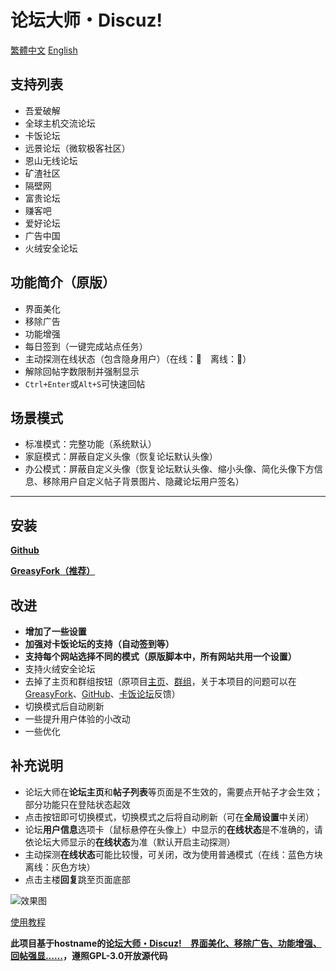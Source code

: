 # 论坛大师・Discuz!

[繁體中文](https://github.com/mxdh/Forum-Master-Discuz-/blob/master/%E8%87%AA%E8%BF%B0%E6%AA%94%E6%A1%88%20.md)
[English](https://github.com/mxdh/Forum-Master-Discuz-/blob/master/README.md)

## 支持列表
- 吾爱破解
- 全球主机交流论坛
- 卡饭论坛
- 远景论坛（微软极客社区）
- 恩山无线论坛
- 矿渣社区
- 隔壁网
- 富贵论坛
- 赚客吧
- 爱好论坛
- 广告中国
- 火绒安全论坛

## 功能简介（原版）
- 界面美化
- 移除广告
- 功能增强
- 每日签到（一键完成站点任务）
- 主动探测在线状态（包含隐身用户）（在线：🌝　离线：🌚）
- 解除回帖字数限制并强制显示
- `Ctrl+Enter`或`Alt+S`可快速回帖

## 场景模式
- 标准模式：完整功能（系统默认）
- 家庭模式：屏蔽自定义头像（恢复论坛默认头像）
- 办公模式：屏蔽自定义头像（恢复论坛默认头像、缩小头像、简化头像下方信息、移除用户自定义帖子背景图片、隐藏论坛用户签名）

---

## 安装
**[Github](https://github.com/mxdh/Forum-Master-Discuz-)**

**[GreasyFork（推荐）](https://greasyfork.org/zh-CN/scripts/400489-forum-master-discuz)**

## 改进
- **增加了一些设置**
- **加强对卡饭论坛的支持（自动签到等）**
- **支持每个网站选择不同的模式（原版脚本中，所有网站共用一个设置）**
- 支持火绒安全论坛
- 去掉了主页和群组按钮（原项目[主页](https://greasyfork.org/zh-CN/scripts/400250-forum-master-discuz)、[群组](https://t.me/joinchat/Bc2EjlPZ0aOwiA-Gn73xKA)，关于本项目的问题可以在[GreasyFork](https://greasyfork.org/zh-CN/scripts/400489-forum-master-discuz/feedback)、[GitHub](https://github.com/mxdh/Forum-Master-Discuz-/issues)、[卡饭论坛](https://bbs.kafan.cn/thread-2178786-1-1.html)反馈）
- 切换模式后自动刷新
- 一些提升用户体验的小改动
- 一些优化

## 补充说明
- 论坛大师在**论坛主页**和**帖子列表**等页面是不生效的，需要点开帖子才会生效；部分功能只在登陆状态起效
- 点击按钮即可切换模式，切换模式之后将自动刷新（可在**全局设置**中关闭）
- 论坛**用户信息**选项卡（鼠标悬停在头像上）中显示的**在线状态**是不准确的，请依论坛大师显示的**在线状态**为准（默认开启主动探测）
- 主动探测**在线状态**可能比较慢，可关闭，改为使用普通模式（在线：蓝色方块 离线：灰色方块）
- 点击主楼**回复**跳至页面底部

![效果图](https://i.loli.net/2020/04/15/zpPlQCsg83qSoGY.png)

[使用教程](https://bbs.kafan.cn/thread-2178786-1-1.html)

**此项目基于hostname的[论坛大师・Discuz!　界面美化、移除广告、功能增强、回帖强显……](https://greasyfork.org/zh-CN/scripts/400250-forum-master-discuz)，遵照GPL-3.0开放源代码**
